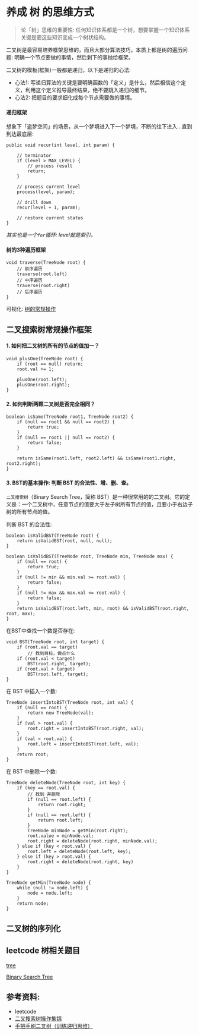 # 养成 树 的思维方式

> 论「树」思维的重要性: 任何知识体系都是一个树，想要掌握一个知识体系关键是要这些知识变成一个树状结构。

二叉树是最容易培养框架思维的，而且大部分算法技巧，本质上都是树的遍历问题: 明确一个节点要做的事情，然后剩下的事抛给框架。

二叉树的模板(框架)一般都是递归，以下是递归的心法: 

* 心法1: 写递归算法的关键是要明确函数的「定义」是什么，然后相信这个定义，利用这个定义推导最终结果，绝不要跳入递归的细节。
* 心法2: 把题目的要求细化成每个节点需要做的事情。

#### 递归框架

想象下「盗梦空间」的场景，从一个梦境进入下一个梦境，不断的往下进入...直到到达最底层: 

```text
public void recur(int level, int param) {
	
	// terminator
	if (level > MAX_LEVEL) {
		// process result
		return;
	}

	// process current level
	process(level, param);

	// drill down
	recur(level + 1, param);

	// restore current status
}
```

*其实也是一个`for`循环: level就是索引。*

#### 树的3种遍历框架

```text
void traverse(TreeNode root) {
    // 前序遍历
    traverse(root.left)
    // 中序遍历
    traverse(root.right)
    // 后序遍历
}
```

可视化: [树的常规操作](https://visualgo.net/zh/bst)

## 二叉搜索树常规操作框架

#### 1. 如何把二叉树的所有的节点的值加一？

```text
void plusOne(TreeNode root) {
    if (root == null) return;
    root.val += 1;

    plusOne(root.left);
    plusOne(root.right);
}
```

#### 2. 如何判断两颗二叉树是否完全相同？

```text
boolean isSame(TreeNode root1, TreeNode root2) {
    if (null == root1 && null == root2) {
        return true;
    }
    if (null == root1 || null == root2) {
        return false;
    }
    
    return isSame(root1.left, root2.left) && isSame(root1.right, root2.right);
}
```

#### 3. BST的基本操作: 判断 BST 的合法性、增、删、查。

`二叉搜索树`（Binary Search Tree，简称 BST）是一种很常用的的二叉树。它的定义是：一个二叉树中，任意节点的值要大于左子树所有节点的值，且要小于右边子树的所有节点的值。

判断 BST 的合法性:

```text
boolean isValidBST(TreeNode root) {
    return isValidBST(root, null, null);
}

boolean isValidBST(TreeNode root, TreeNode min, TreeNode max) {
    if (null == root) {
        return true;
    }
    if (null != min && min.val >= root.val) {
        return false;
    }
    if (null != max && max.val <= root.val) {
        return false;
    }
    return isValidBST(root.left, min, root) && isValidBST(root.right, root, max);
}
```

在BST中查找一个数是否存在:

```text
void BST(TreeNode root, int target) {
    if (root.val == target)
        // 找到目标，做点什么
    if (root.val < target) 
        BST(root.right, target);
    if (root.val > target)
        BST(root.left, target);
}
```

在 BST 中插入一个数:

```text
TreeNode insertIntoBST(TreeNode root, int val) {
    if (null == root) {
        return new TreeNode(val);
    }
    if (val > root.val) {
        root.right = insertIntoBST(root.right, val);
    }
    if (val < root.val) {
        root.left = insertIntoBST(root.left, val);
    }
    return root;
}
```

在 BST 中删除一个数:

```text
TreeNode deleteNode(TreeNode root, int key) {
    if (key == root.val) {
        // 找到 并删除
        if (null == root.left) {
            return root.right;
        }
        if (null == root.left) {
            return root.left;
        }
        TreeNode minNode = getMin(root.right);
        root.value = minNode.val;
        root.right = deleteNode(root.right, minNode.val);
    } else if (key < root.val) {
        root.left = deleteNode(root.left, key);
    } else if (key > root.val) {
        root.right = deleteNode(root.right, key)
    }
}

TreeNode getMin(TreeNode node) {
    while (null != node.left) {
        node = node.left;
    }
    return node;
}
```

## 二叉树的序列化



## leetcode 树相关题目

[tree](https://leetcode.com/tag/tree/)

[Binary Search Tree](https://leetcode.com/tag/binary-search-tree/)

## 参考资料:

* leetcode
* [二叉搜索树操作集锦](https://mp.weixin.qq.com/s?__biz=MzAxODQxMDM0Mw==&mid=2247484518&idx=1&sn=f8ef8d7ce7959b4fd779e38f47419ac6&chksm=9bd7fa6eaca073785cb6f808421241bcb641203c8ec7f30a9269a221b3d92c661334af1b75f5&mpshare=1&scene=1&srcid=1016VKGMSUBiv0ArmK3CjvYq&sharer_sharetime=1602810380177&sharer_shareid=22ef14d9fe403127491b73da1fc63897#rd)
* [手把手刷二叉树（训练递归思维）](https://labuladong.gitbook.io/algo/shu-ju-jie-gou-xi-lie/2.3-shou-ba-shou-shua-er-cha-shu-xun-lian-di-gui-si-wei)

